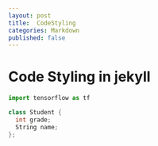 ```yaml
---
layout: post
title:  CodeStyling
categories: Markdown
published: false
---
```


# Code Styling in jekyll

```python
import tensorflow as tf
```

```c++
class Student {
  int grade;
  String name;
};
```